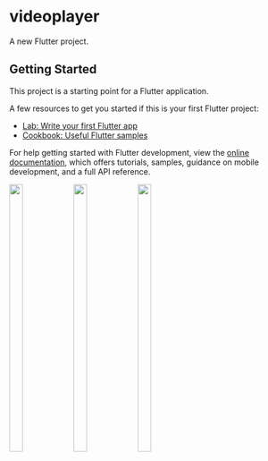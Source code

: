 # videoplayer

A new Flutter project.

## Getting Started

This project is a starting point for a Flutter application.

A few resources to get you started if this is your first Flutter project:

- [Lab: Write your first Flutter app](https://docs.flutter.dev/get-started/codelab)
- [Cookbook: Useful Flutter samples](https://docs.flutter.dev/cookbook)

For help getting started with Flutter development, view the
[online documentation](https://docs.flutter.dev/), which offers tutorials,
samples, guidance on mobile development, and a full API reference.
<p>
  <img src = "https://user-images.githubusercontent.com/114208600/230638811-954b5cdd-7e09-478e-a015-c34e3780ab70.png" width=22% height=35%>
  <img src = "https://user-images.githubusercontent.com/114208600/230638824-056aaabb-1105-40a7-9414-dd7887ae103b.png" width=22% height=35%>
  <img src = "https://user-images.githubusercontent.com/114208600/230638835-0a8d8a6a-dcaa-40a4-b896-45bdfebede87.png" width=22% height=35%>
 
</p>


